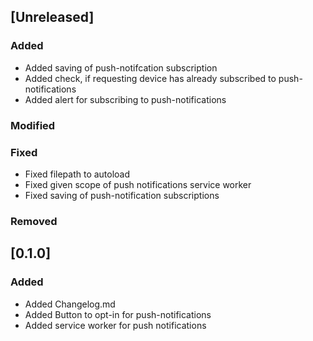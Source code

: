 ## [Unreleased]
### Added
- Added saving of push-notifcation subscription
- Added check, if requesting device has already subscribed to push-notifications
- Added alert for subscribing to push-notifications

### Modified

### Fixed
- Fixed filepath to autoload
- Fixed given scope of push notifications service worker
- Fixed saving of push-notification subscriptions

### Removed

## [0.1.0]
### Added
- Added Changelog.md
- Added Button to opt-in for push-notifications
- Added service worker for push notifications